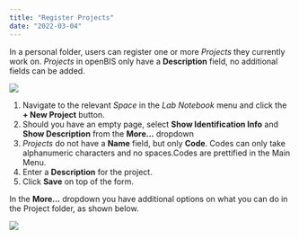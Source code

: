 ```yaml
---
title: "Register Projects"
date: "2022-03-04"
---
```


  
In a personal folder, users can register one or more _Projects_ they currently work on. _Projects_ in openBIS only have a **Description** field, no additional fields can be added.

![](https://openbis.ch/wp-content/uploads/2019/09/Screenshot-2020-02-28-at-13.07.31.png)

1. Navigate to the relevant _Space_ in the _Lab Notebook_ menu and click the **\+ New Project** button.
2. Should you have an empty page, select **Show Identification Info** and **Show Description** from the **More...** dropdown
3. _Projects_ do not have a **Name** field, but only **Code**. Codes can only take alphanumeric characters and no spaces.Codes are prettified in the Main Menu.
4. Enter a **Description** for the project.
5. Click **Save** on top of the form.

In the **More...** dropdown you have additional options on what you can do in the Project folder, as shown below.

![](https://openbis.ch/wp-content/uploads/2019/09/Screenshot-2020-02-28-at-13.03.16.png)

